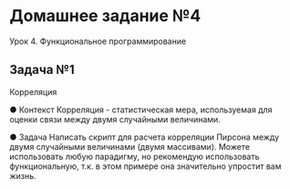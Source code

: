 # Домашнее задание №4
Урок 4. Функциональное программирование

## Задача №1
Корреляция

● Контекст Корреляция - статистическая мера, используемая для оценки связи между двумя случайными величинами.

● Задача Написать скрипт для расчета корреляции Пирсона между двумя случайными величинами (двумя массивами). Можете использовать любую парадигму, но рекомендую использовать функциональную, т.к. в этом примере она значительно упростит вам жизнь.